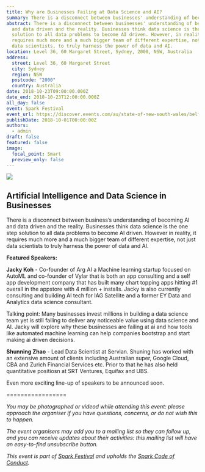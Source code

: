 ```yaml
---
title: Why are Businesses Failing at Data Science and AI?
summary: There is a disconnect between businesses' understanding of becoming AI and data driven and the reality. Businesses think data science is the one step solution to all data problems to become AI driven. However, in reality, it requires much more and a much bigger team of different expertise, not just data scientists, to truly harness the power of data and AI.
abstract: There is a disconnect between businesses' understanding of becoming AI
  and data driven and the reality. Businesses think data science is the one step
  solution to all data problems to become AI driven. However, in reality, it
  requires much more and a much bigger team of different expertise, not just
  data scientists, to truly harness the power of data and AI.
location: Level 36, 60 Margaret Street, Sydney, 2000, NSW, Australia
address:
  street: Level 36, 60 Margaret Street
  city: Sydney
  region: NSW
  postcode: "2000"
  country: Australia
date: 2018-10-23T09:00:00.000Z
date_end: 2018-10-23T12:00:00.000Z
all_day: false
event: Spark Festival
event_url: https://discover.events.com/au/state-of-new-south-wales/belfield/e/business/businesses-failing-data-science-margaret-street-belfield-sydney-canterbury-bankstown-nsw-2191-australia-267752446
publishDate: 2018-10-01T00:00:00Z
authors:
  - admin
draft: false
featured: false
image:
  focal_point: Smart
  preview_only: false
---
```

![](https://www.modularphotonics.com/wp-content/uploads/Spark_Track-Sub-brands_v2-1024x683-1024x683-1024x512.gif)
## Artificial Intelligence and Data Science in Businesses

There is a disconnect between business’s understanding of becoming AI and data driven and the reality. Businesses think data science is the one step solution to all data problems to become AI driven. However in reality, it requires much more and a much bigger team of different expertise, not just data scientists to truly harness the power of data and AI.

**Featured Speakers:**

**Jacky Koh** - Co-founder of Arg AI a Machine learning startup focused on AutoML and co-founder of Vylar that is both an app consulting and a self app development company that has built many chart topping apps hitting #1 overall in the appstore with 4 million + installs. Jacky is also currently consulting and building AI tech for IAG Satellite and a former EY Data and Analytics data science consultant.

Talking point: Many businesses invest millions in building a data science team yet is still failing to deliver any noticeable value using data science and AI. Jacky will explore why these businesses are failing at ai and how tools like automated machine learning can help companies bootstrap and start making ai driven decisions.

**Shunning Zhao** - Lead Data Scientist at Servian. Shuning has worked with an extensive amount of clients including Australian super, Google Cloud, CBA and Zurich Financial Services etc. Prior to that he has also held quantitative positiosn at SRT Ventures, Equifax and UBS.

Even more exciting line-up of speakers to be announced soon. 

\=================

*You may be photographed or videod while attending this event: please approach the organiser if you have questions, concerns, or do not wish this to happen.*

*The event organisers may add you to a mailing list so they can follow up, and you can receive updates about their activities: this mailing list will have an easy-to-find unsubscribe button.*

*This event is part of ​[Spark Festival](http://sparkfestival.co/) and upholds the [​Spark Code of Conduct](http://sparkfestival.co/code-of-conduct/).*
